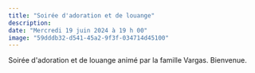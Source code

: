 ```yaml
---
title: "Soirée d'adoration et de louange"
description: 
date: "Mercredi 19 juin 2024 à 19 h 00"
image: "59dddb32-d541-45a2-9f3f-034714d45100"
---
```


Soirée d'adoration et de louange animé par la famille Vargas. Bienvenue. 